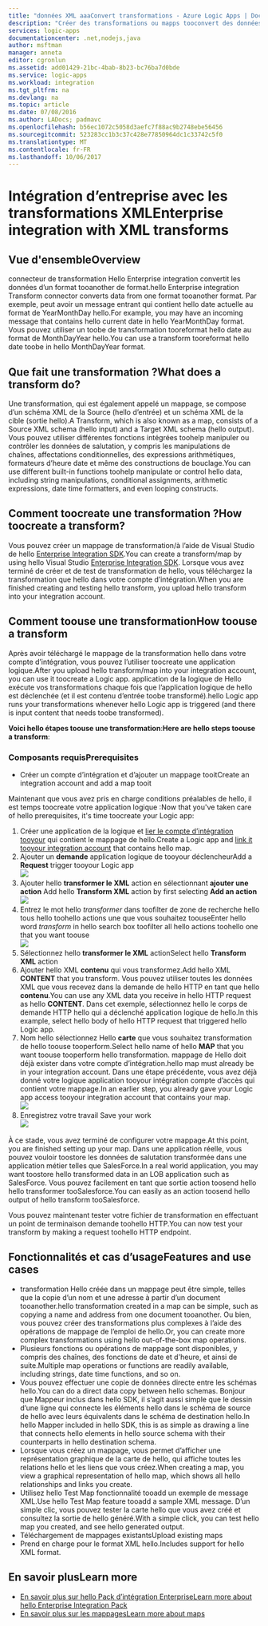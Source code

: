 ```yaml
---
title: "données XML aaaConvert transformations - Azure Logic Apps | Documents Microsoft"
description: "Créer des transformations ou mapps tooconvert des données XML entre les formats dans la logique des applications à l’aide de hello SDK de l’intégration d’entreprise"
services: logic-apps
documentationcenter: .net,nodejs,java
author: msftman
manager: anneta
editor: cgronlun
ms.assetid: add01429-21bc-4bab-8b23-bc76ba7d0bde
ms.service: logic-apps
ms.workload: integration
ms.tgt_pltfrm: na
ms.devlang: na
ms.topic: article
ms.date: 07/08/2016
ms.author: LADocs; padmavc
ms.openlocfilehash: b56ec1072c5058d3aefc7f88ac9b2748ebe56456
ms.sourcegitcommit: 523283cc1b3c37c428e77850964dc1c33742c5f0
ms.translationtype: MT
ms.contentlocale: fr-FR
ms.lasthandoff: 10/06/2017
---
```

# <a name="enterprise-integration-with-xml-transforms"></a><span data-ttu-id="87351-103">Intégration d’entreprise avec les transformations XML</span><span class="sxs-lookup"><span data-stu-id="87351-103">Enterprise integration with XML transforms</span></span>
## <a name="overview"></a><span data-ttu-id="87351-104">Vue d'ensemble</span><span class="sxs-lookup"><span data-stu-id="87351-104">Overview</span></span>
<span data-ttu-id="87351-105">connecteur de transformation Hello Enterprise integration convertit les données d’un format tooanother de format.</span><span class="sxs-lookup"><span data-stu-id="87351-105">hello Enterprise integration Transform connector converts data from one format tooanother format.</span></span> <span data-ttu-id="87351-106">Par exemple, peut avoir un message entrant qui contient hello date actuelle au format de YearMonthDay hello.</span><span class="sxs-lookup"><span data-stu-id="87351-106">For example, you may have an incoming message that contains hello current date in hello YearMonthDay format.</span></span> <span data-ttu-id="87351-107">Vous pouvez utiliser un toobe de transformation tooreformat hello date au format de MonthDayYear hello.</span><span class="sxs-lookup"><span data-stu-id="87351-107">You can use a transform tooreformat hello date toobe in hello MonthDayYear format.</span></span>

## <a name="what-does-a-transform-do"></a><span data-ttu-id="87351-108">Que fait une transformation ?</span><span class="sxs-lookup"><span data-stu-id="87351-108">What does a transform do?</span></span>
<span data-ttu-id="87351-109">Une transformation, qui est également appelé un mappage, se compose d’un schéma XML de la Source (hello d’entrée) et un schéma XML de la cible (sortie hello).</span><span class="sxs-lookup"><span data-stu-id="87351-109">A Transform, which is also known as a map, consists of a Source XML schema (hello input) and a Target XML schema (hello output).</span></span> <span data-ttu-id="87351-110">Vous pouvez utiliser différentes fonctions intégrées toohelp manipuler ou contrôler les données de salutation, y compris les manipulations de chaînes, affectations conditionnelles, des expressions arithmétiques, formateurs d’heure date et même des constructions de bouclage.</span><span class="sxs-lookup"><span data-stu-id="87351-110">You can use different built-in functions toohelp manipulate or control hello data, including string manipulations, conditional assignments, arithmetic expressions, date time formatters, and even looping constructs.</span></span>

## <a name="how-toocreate-a-transform"></a><span data-ttu-id="87351-111">Comment toocreate une transformation ?</span><span class="sxs-lookup"><span data-stu-id="87351-111">How toocreate a transform?</span></span>
<span data-ttu-id="87351-112">Vous pouvez créer un mappage de transformation/à l’aide de Visual Studio de hello [Enterprise Integration SDK](https://aka.ms/vsmapsandschemas).</span><span class="sxs-lookup"><span data-stu-id="87351-112">You can create a transform/map by using hello Visual Studio [Enterprise Integration SDK](https://aka.ms/vsmapsandschemas).</span></span> <span data-ttu-id="87351-113">Lorsque vous avez terminé de créer et de test de transformation de hello, vous téléchargez la transformation que hello dans votre compte d’intégration.</span><span class="sxs-lookup"><span data-stu-id="87351-113">When you are finished creating and testing hello transform, you upload hello transform into your integration account.</span></span> 

## <a name="how-toouse-a-transform"></a><span data-ttu-id="87351-114">Comment toouse une transformation</span><span class="sxs-lookup"><span data-stu-id="87351-114">How toouse a transform</span></span>
<span data-ttu-id="87351-115">Après avoir téléchargé le mappage de la transformation hello dans votre compte d’intégration, vous pouvez l’utiliser toocreate une application logique.</span><span class="sxs-lookup"><span data-stu-id="87351-115">After you upload hello transform/map into your integration account, you can use it toocreate a Logic app.</span></span> <span data-ttu-id="87351-116">application de la logique de Hello exécute vos transformations chaque fois que l’application logique de hello est déclenchée (et il est contenu d’entrée toobe transformé).</span><span class="sxs-lookup"><span data-stu-id="87351-116">hello Logic app runs your transformations whenever hello Logic app is triggered (and there is input content that needs toobe transformed).</span></span>

<span data-ttu-id="87351-117">**Voici hello étapes toouse une transformation**:</span><span class="sxs-lookup"><span data-stu-id="87351-117">**Here are hello steps toouse a transform**:</span></span>

### <a name="prerequisites"></a><span data-ttu-id="87351-118">Composants requis</span><span class="sxs-lookup"><span data-stu-id="87351-118">Prerequisites</span></span>

* <span data-ttu-id="87351-119">Créer un compte d’intégration et d’ajouter un mappage tooit</span><span class="sxs-lookup"><span data-stu-id="87351-119">Create an integration account and add a map tooit</span></span>  

<span data-ttu-id="87351-120">Maintenant que vous avez pris en charge conditions préalables de hello, il est temps toocreate votre application logique :</span><span class="sxs-lookup"><span data-stu-id="87351-120">Now that you've taken care of hello prerequisites, it's time toocreate your Logic app:</span></span>  

1. <span data-ttu-id="87351-121">Créer une application de la logique et [lier le compte d’intégration tooyour](../logic-apps/logic-apps-enterprise-integration-accounts.md "savoir toolink une application de la logique de l’intégration compte tooa") qui contient le mappage de hello.</span><span class="sxs-lookup"><span data-stu-id="87351-121">Create a Logic app and [link it tooyour integration account](../logic-apps/logic-apps-enterprise-integration-accounts.md "Learn toolink an integration account tooa Logic app") that contains hello map.</span></span>
2. <span data-ttu-id="87351-122">Ajouter un **demande** application logique de tooyour déclencheur</span><span class="sxs-lookup"><span data-stu-id="87351-122">Add a **Request** trigger tooyour Logic app</span></span>  
   ![](./media/logic-apps-enterprise-integration-transforms/transform-1.png)    
3. <span data-ttu-id="87351-123">Ajouter hello **transformer le XML** action en sélectionnant **ajouter une action** </span><span class="sxs-lookup"><span data-stu-id="87351-123">Add hello **Transform XML** action by first selecting **Add an action** </span></span>  
   ![](./media/logic-apps-enterprise-integration-transforms/transform-2.png)   
4. <span data-ttu-id="87351-124">Entrez le mot hello *transformer* dans toofilter de zone de recherche hello tous hello toohello actions une que vous souhaitez toouse</span><span class="sxs-lookup"><span data-stu-id="87351-124">Enter hello word *transform* in hello search box toofilter all hello actions toohello one that you want toouse</span></span>  
   ![](./media/logic-apps-enterprise-integration-transforms/transform-3.png)  
5. <span data-ttu-id="87351-125">Sélectionnez hello **transformer le XML** action</span><span class="sxs-lookup"><span data-stu-id="87351-125">Select hello **Transform XML** action</span></span>   
6. <span data-ttu-id="87351-126">Ajouter hello XML **contenu** qui vous transformez.</span><span class="sxs-lookup"><span data-stu-id="87351-126">Add hello XML **CONTENT** that you transform.</span></span> <span data-ttu-id="87351-127">Vous pouvez utiliser toutes les données XML que vous recevez dans la demande de hello HTTP en tant que hello **contenu**.</span><span class="sxs-lookup"><span data-stu-id="87351-127">You can use any XML data you receive in hello HTTP request as hello **CONTENT**.</span></span> <span data-ttu-id="87351-128">Dans cet exemple, sélectionnez hello le corps de demande HTTP hello qui a déclenché application logique de hello.</span><span class="sxs-lookup"><span data-stu-id="87351-128">In this example, select hello body of hello HTTP request that triggered hello Logic app.</span></span>
7. <span data-ttu-id="87351-129">Nom hello sélectionnez Hello **carte** que vous souhaitez transformation de hello toouse tooperform.</span><span class="sxs-lookup"><span data-stu-id="87351-129">Select hello name of hello **MAP** that you want toouse tooperform hello transformation.</span></span> <span data-ttu-id="87351-130">mappage de Hello doit déjà exister dans votre compte d’intégration.</span><span class="sxs-lookup"><span data-stu-id="87351-130">hello map must already be in your integration account.</span></span> <span data-ttu-id="87351-131">Dans une étape précédente, vous avez déjà donné votre logique application tooyour intégration compte d’accès qui contient votre mappage.</span><span class="sxs-lookup"><span data-stu-id="87351-131">In an earlier step, you already gave your Logic app access tooyour integration account that contains your map.</span></span>      
   ![](./media/logic-apps-enterprise-integration-transforms/transform-4.png) 
8. <span data-ttu-id="87351-132">Enregistrez votre travail </span><span class="sxs-lookup"><span data-stu-id="87351-132">Save your work</span></span>  
    ![](./media/logic-apps-enterprise-integration-transforms/transform-5.png) 

<span data-ttu-id="87351-133">À ce stade, vous avez terminé de configurer votre mappage.</span><span class="sxs-lookup"><span data-stu-id="87351-133">At this point, you are finished setting up your map.</span></span> <span data-ttu-id="87351-134">Dans une application réelle, vous pouvez vouloir toostore les données de salutation transformée dans une application métier telles que SalesForce.</span><span class="sxs-lookup"><span data-stu-id="87351-134">In a real world application, you may want toostore hello transformed data in an LOB application such as SalesForce.</span></span> <span data-ttu-id="87351-135">Vous pouvez facilement en tant que sortie action toosend hello hello transformer tooSalesforce.</span><span class="sxs-lookup"><span data-stu-id="87351-135">You can easily as an action toosend hello output of hello transform tooSalesforce.</span></span> 

<span data-ttu-id="87351-136">Vous pouvez maintenant tester votre fichier de transformation en effectuant un point de terminaison demande toohello HTTP.</span><span class="sxs-lookup"><span data-stu-id="87351-136">You can now test your transform by making a request toohello HTTP endpoint.</span></span>  

## <a name="features-and-use-cases"></a><span data-ttu-id="87351-137">Fonctionnalités et cas d’usage</span><span class="sxs-lookup"><span data-stu-id="87351-137">Features and use cases</span></span>
* <span data-ttu-id="87351-138">transformation Hello créée dans un mappage peut être simple, telles que la copie d’un nom et une adresse à partir d’un document tooanother.</span><span class="sxs-lookup"><span data-stu-id="87351-138">hello transformation created in a map can be simple, such as copying a name and address from one document tooanother.</span></span> <span data-ttu-id="87351-139">Ou bien, vous pouvez créer des transformations plus complexes à l’aide des opérations de mappage de l’emploi de hello.</span><span class="sxs-lookup"><span data-stu-id="87351-139">Or, you can create more complex transformations using hello out-of-the-box map operations.</span></span>  
* <span data-ttu-id="87351-140">Plusieurs fonctions ou opérations de mappage sont disponibles, y compris des chaînes, des fonctions de date et d'heure, et ainsi de suite.</span><span class="sxs-lookup"><span data-stu-id="87351-140">Multiple map operations or functions are readily available, including strings, date time functions, and so on.</span></span>  
* <span data-ttu-id="87351-141">Vous pouvez effectuer une copie de données directe entre les schémas hello.</span><span class="sxs-lookup"><span data-stu-id="87351-141">You can do a direct data copy between hello schemas.</span></span> <span data-ttu-id="87351-142">Bonjour que Mappeur inclus dans hello SDK, il s’agit aussi simple que le dessin d’une ligne qui connecte les éléments hello dans le schéma de source de hello avec leurs équivalents dans le schéma de destination hello.</span><span class="sxs-lookup"><span data-stu-id="87351-142">In hello Mapper included in hello SDK, this is as simple as drawing a line that connects hello elements in hello source schema with their counterparts in hello destination schema.</span></span>  
* <span data-ttu-id="87351-143">Lorsque vous créez un mappage, vous permet d’afficher une représentation graphique de la carte de hello, qui affiche toutes les relations hello et les liens que vous créez.</span><span class="sxs-lookup"><span data-stu-id="87351-143">When creating a map, you view a graphical representation of hello map, which shows all hello relationships and links you create.</span></span>
* <span data-ttu-id="87351-144">Utilisez hello Test Map fonctionnalité tooadd un exemple de message XML.</span><span class="sxs-lookup"><span data-stu-id="87351-144">Use hello Test Map feature tooadd a sample XML message.</span></span> <span data-ttu-id="87351-145">D’un simple clic, vous pouvez tester la carte hello que vous avez créé et consultez la sortie de hello généré.</span><span class="sxs-lookup"><span data-stu-id="87351-145">With a simple click, you can test hello map you created, and see hello generated output.</span></span>  
* <span data-ttu-id="87351-146">Téléchargement de mappages existants</span><span class="sxs-lookup"><span data-stu-id="87351-146">Upload existing maps</span></span>  
* <span data-ttu-id="87351-147">Prend en charge pour le format XML hello.</span><span class="sxs-lookup"><span data-stu-id="87351-147">Includes support for hello XML format.</span></span>

## <a name="learn-more"></a><span data-ttu-id="87351-148">En savoir plus</span><span class="sxs-lookup"><span data-stu-id="87351-148">Learn more</span></span>
* [<span data-ttu-id="87351-149">En savoir plus sur hello Pack d’intégration Enterprise</span><span class="sxs-lookup"><span data-stu-id="87351-149">Learn more about hello Enterprise Integration Pack</span></span>](../logic-apps/logic-apps-enterprise-integration-overview.md "en savoir plus sur le Pack d’intégration Enterprise")  
* [<span data-ttu-id="87351-150">En savoir plus sur les mappages</span><span class="sxs-lookup"><span data-stu-id="87351-150">Learn more about maps</span></span>](../logic-apps/logic-apps-enterprise-integration-maps.md "Découvrez les mappages d’intégration d’entreprise")  

